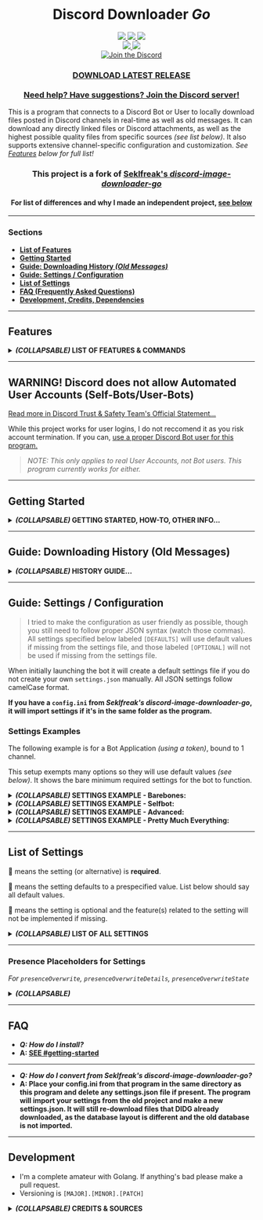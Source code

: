 <h1 align="center">
    Discord Downloader <i>Go</i>
</h1>
<p align="center">
    <a href="https://travis-ci.com/get-got/discord-downloader-go" alt="Travis Build">
        <img src="https://travis-ci.com/get-got/discord-downloader-go.svg?branch=master" />
    </a>
    <a href="https://hub.docker.com/r/getgot/discord-downloader-go" alt="Docker Build">
        <img src="https://img.shields.io/docker/cloud/build/getgot/discord-downloader-go" />
    </a>
    <a href="https://goreportcard.com/report/github.com/get-got/discord-downloader-go" alt="Go Report Card">
        <img src="https://goreportcard.com/badge/github.com/get-got/discord-downloader-go" />
    </a>
    <br>
    <a href="https://github.com/get-got/discord-downloader-go/releases" alt="All Releases">
        <img src="https://img.shields.io/github/downloads/get-got/discord-downloader-go/total?label=all-releases&logo=GitHub" />
    </a>
    <a href="https://github.com/get-got/discord-downloader-go/releases/latest" alt="Latest Release">
        <img src="https://img.shields.io/github/downloads/get-got/discord-downloader-go/latest/total?label=latest-release&logo=GitHub" />
    </a>
    <br>
    <a href="https://discord.gg/6Z6FJZVaDV">
        <img src="https://img.shields.io/discord/780985109608005703?logo=discord"alt="Join the Discord">
    </a>
</p>
<h3 align="center">
    <a href="https://github.com/get-got/discord-downloader-go/releases/latest">
        <b>DOWNLOAD LATEST RELEASE</b>
    </a>
    <br/><br/>
    <a href="https://discord.com/invite/6Z6FJZVaDV">
        <b>Need help? Have suggestions? Join the Discord server!</b>
    </a>
</h3>

This is a program that connects to a Discord Bot or User to locally download files posted in Discord channels in real-time as well as old messages. It can download any directly linked files or Discord attachments, as well as the highest possible quality files from specific sources _(see list below)_. It also supports extensive channel-specific configuration and customization. _See [Features](#Features) below for full list!_

<h3 align="center">
    <b>This project is a fork of <a href="https://github.com/Seklfreak/discord-image-downloader-go">Seklfreak's <i>discord-image-downloader-go</i></a></b>
</h3>
<h4 align="center">
    For list of differences and why I made an independent project, <a href="#differences-from-seklfreaks-discord-image-downloader-go--why-i-made-this"><b>see below</b></a>
</h4>

---

### Sections
* [**List of Features**](#features)
* [**Getting Started**](#getting-started)
* [**Guide: Downloading History _(Old Messages)_**](#guide-downloading-history-old-messages)
* [**Guide: Settings / Configuration**](#guide-settings--configuration)
* [**List of Settings**](#list-of-settings)
* [**FAQ (Frequently Asked Questions)**](#faq)
* [**Development, Credits, Dependencies**](#development)

---

## Features

<details>
<summary><b><i>(COLLAPSABLE)</i> LIST OF FEATURES & COMMANDS</b></summary>

### Supported Download Sources
* Discord File Attachments
* Direct Links to Files
* Twitter _(requires API key, see config section)_
* Instagram
* Reddit
* Imgur _(Single Posts & Albums)_
* Flickr _(requires API key, see config section)_
* Google Drive _(requires API Credentials, see config section)_
* Mastodon
* Tistory
* Streamable
* Gfycat
  
### Commands
Commands are used as `ddg <command> <?arguments?>` _(unless you've changed the prefix)_
Command     | Arguments? | Description
---         | ---   | ---
`help`, `commands`  | No    | Lists all commands.
`ping`, `test`      | No    | Pings the bot.
`info`      | No    | Displays relevant Discord info.
`status`    | No    | Shows the status of the bot.
`stats`     | No    | Shows channel stats.
`history`   | [**SEE HISTORY SECTION**](#guide-downloading-history-old-messages) | **(BOT AND SERVER ADMINS ONLY)** Processes history for old messages in channel.
`exit`, `kill`, `reload`    | No    | **(BOT ADMINS ONLY)** Exits the bot _(or restarts if using a keep-alive process manager)_.
`emojis`    | Optionally specify server IDs to download emojis from; separate by commas | **(BOT ADMINS ONLY)** Saves all emojis for channel.

</details>

---

## **WARNING!** Discord does not allow Automated User Accounts (Self-Bots/User-Bots)
[Read more in Discord Trust & Safety Team's Official Statement...](https://support.discordapp.com/hc/en-us/articles/115002192352-Automated-user-accounts-self-bots-)

While this project works for user logins, I do not reccomend it as you risk account termination. If you can, [use a proper Discord Bot user for this program.](https://discord.com/developers/applications)

> _NOTE: This only applies to real User Accounts, not Bot users. This program currently works for either._

---

## Getting Started
<details>
<summary><b><i>(COLLAPSABLE)</i> GETTING STARTED, HOW-TO, OTHER INFO...</b></summary>

_Confused? Try looking at [the step-by-step list.](#getting-started-step-by-step)_

Depending on your purpose for this program, there are various ways you can run it.
- [Run the executable file for your platform. _(Process managers like **pm2** work well for this)_](https://github.com/get-got/discord-downloader-go/releases/latest)
- [Run automated image builds in Docker.](https://hub.docker.com/r/getgot/discord-downloader-go) _(Google it)._
  - Mount your settings.json to ``/root/settings.json``
  - Mount a folder named "database" to ``/root/database``
  - Mount your save folders or the parent of your save folders within ``/root/``
    - _i.e. ``X:\My Folder`` to ``/root/My Folder``_
- Install Golang and compile/run the source code yourself. _(Google it)_

You can either create a `settings.json` following the examples & variables listed below, or have the program create a default file (if it is missing when you run the program, it will make one, and ask you if you want to enter in basic info for the new file).
- [Ensure you follow proper JSON syntax to avoid any unexpected errors.](https://www.w3schools.com/js/js_json_syntax.asp)
- [Having issues? Try this JSON Validator to ensure it's correctly formatted.](https://jsonformatter.curiousconcept.com/)

### Getting Started Step-by-Step
1. Download & put executable within it's own folder.
2. Configure Main Settings (or run once to have settings generated). [_(SEE BELOW)_](#list-of-settings)
3. Enter your login credentials in the `"credentials"` section. [_(SEE BELOW)_](#list-of-settings)
4. Put your Discord User ID as in the `"admins"` list of the settings. [_(SEE BELOW)_](#list-of-settings)
5. Put a Discord Channel ID for a private channel you have access to into the `"adminChannels"`. [_(SEE BELOW)_](#list-of-settings)
6. Put your desired Discord Channel IDs into the `"channels"` section. [_(SEE BELOW)_](#list-of-settings)
- I know it can be confusing if you don't have experience with programming or JSON in general, but this was the ideal setup for extensive configuration like this. Just be careful with comma & quote placement and you should be fine. [See examples below for help.](#settings-examples)

### Bot Login Credentials...
* If using a **Bot Application,** enter the token into the `"token"` setting. Remove the lines for `"username"` and `"password"` or leave blank (`""`). **To create a Bot User,** go to [discord.com/developers/applications](https://discord.com/developers/applications) and create a `New Application`. Once created, go to `Bot` and create. The token can be found on the `Bot` page. To invite to your server(s), go to `OAuth2` and check `"bot"`, copy the url, paste into browser and follow prompts for adding to server(s).
* If using a **User Account (Self-Bot),** fill out the `"username"` and `"password"` settings. Remove the line for `"token"` or leave blank (`""`).
* If using a **User Account (Self-Bot) with 2FA (Two-Factor Authentication),** enter the token into the `"token"` setting. Remove the lines for `"username"` and `"password"` or leave blank (`""`). Token can be found from `Developer Tools` in browser under `localStorage.token` or in the Discord client `Ctrl+Shift+I (Windows)`/`Cmd+Option+I (Mac)` under `Application → Local Storage → https://discordapp.com → "token"`. **You must also set `userBot` within the `credentials` section of the settings.json to `true`.**

### Bot Permissions in Discord...
* In order to perform basic downloading functions, the bot will need `Read Message` permissions in the server(s) of your designated channel(s).
* In order to respond to commands, the bot will need `Send Message` permissions in the server(s) of your designated channel(s). If executing commands via an Admin Channel, the bot will only need `Send Message` permissions for that channel, and that permission will not be required for the source channel.
* In order to process history commands, the bot will need `Read Message History` permissions in the server(s) of your designated channel(s).

### How to Find Discord IDs...
* ***Use the info command!***
* **Discord Developer Mode:** Enable `Developer Mode` in Discord settings under `Appearance`.
* **Finding Channel ID:** _Enable Discord Developer Mode (see above),_ right click on the channel and `Copy ID`.
* **Finding User ID:** _Enable Discord Developer Mode (see above),_ right click on the user and `Copy ID`.
* **Finding Emoji ID:** _Enable Discord Developer Mode (see above),_ right click on the emoji and `Copy ID`.
* **Finding DM/PM ID:** Inspect Element on the DM icon for the desired user. Look for `href="/channels/@me/CHANNEL_ID_HERE"`. Using this ID in place of a normal channel ID should work perfectly fine.

---

### Differences from [Seklfreak's _discord-image-downloader-go_](https://github.com/Seklfreak/discord-image-downloader-go) & Why I made this
* _Better command formatting & support_
* Configuration is JSON-based rather than ini to allow more elaborate settings and better organization. With this came many features such as channel-specific settings.
* Channel-specific control of downloaded filetypes / content types (considers things like .mov as videos as well, rather than ignore them), Optional dividing of content types into separate folders.
* **Download Support for Reddit & Mastodon.**
* (Optional) Reactions upon download success.
* (Optional) Discord messages upon encountered errors.
* Extensive bot status/presence customization.
* Consistent Log Formatting, Color-Coded Logging
* Somewhat different organization than original project; initially created from scratch then components ported over.
* _Various fixes, improvements, and dependency updates that I also contributed to Seklfreak's original project._

> I've been a user of Seklfreak's project since ~2018 and it's been great for my uses, but there were certain aspects I wanted to expand upon, one of those being customization of channel configuration, and other features like message reactions upon success, differently formatted statuses, etc. If some aspects are rudimentary or messy, please make a pull request, as this is my first project using Go and I've learned everything from observation & Stack Overflow.

</details>

---

## Guide: Downloading History (Old Messages)
<details>
<summary><b><i>(COLLAPSABLE)</i> HISTORY GUIDE...</b></summary>

> This guide is to show you how to make the bot go through all old messages in a channel and catalog them as though they were being sent right now, in order to download them all.

### Command Arguments
If no channel IDs are specified, it will try and use the channel ID for the channel you're using the command in.

Argument / Flag         | Details
---                     | ---
**channel ID(s)**       | One or more channel IDs, separated by commas if multiple.
`all`                   | Use all available registered channels.
`cancel` or `stop`      | Stop downloading history for specified channel(s).
`--since=YYYY-MM-DD`    | Will process messages sent after this date.
`--since=message_id`    | Will process messages sent after this message.
`--before=YYYY-MM-DD`   | Will process messages sent before this date.
`--before=message_id`   | Will process messages sent before this message.

***Order of arguments does not matter.***

#### Examples
* `ddg history`
* `ddg history cancel`
* `ddg history all`
* `ddg history stop all`
* `ddg history 000111000111000`
* `ddg history 000111000111000, 000222000222000`
* `ddg history 000111000111000,000222000222000,000333000333000`
* `ddg history 000111000111000, 000333000333000 cancel`
* `ddg history 000111000111000 --before=000555000555000`
* `ddg history 000111000111000 --since=2020-01-02`
* `ddg history 000111000111000 --since=2020-10-12 --before=2021-05-06`
* `ddg history 000111000111000 --since=000555000555000 --before=2021-05-06`

</details>

---

## Guide: Settings / Configuration
> I tried to make the configuration as user friendly as possible, though you still need to follow proper JSON syntax (watch those commas). All settings specified below labeled `[DEFAULTS]` will use default values if missing from the settings file, and those labeled `[OPTIONAL]` will not be used if missing from the settings file.

When initially launching the bot it will create a default settings file if you do not create your own `settings.json` manually. All JSON settings follow camelCase format.

**If you have a ``config.ini`` from _Seklfreak's discord-image-downloader-go_, it will import settings if it's in the same folder as the program.**

### Settings Examples
The following example is for a Bot Application _(using a token)_, bound to 1 channel.

This setup exempts many options so they will use default values _(see below)_. It shows the bare minimum required settings for the bot to function.

<details>
<summary><b><i>(COLLAPSABLE)</i> SETTINGS EXAMPLE - Barebones:</b></summary>

```javascript
{
    "credentials": {
        "token": "YOUR_TOKEN"
    },
    "channels": [
        {
            "channel": "DISCORD_CHANNEL_ID_TO_DOWNLOAD_FROM",
            "destination": "FOLDER_LOCATION_TO_DOWNLOAD_TO"
        }
    ]
}
```

</details>

<details>
<summary><b><i>(COLLAPSABLE)</i> SETTINGS EXAMPLE - Selfbot:</b></summary>

```javascript
{
    "credentials": {
        "email": "REPLACE_WITH_YOUR_EMAIL",
        "password": "REPLACE_WITH_YOUR_PASSWORD"
    },
    "scanOwnMessages": true,
    "presenceEnabled": false,
    "channels": [
        {
            "channel": "DISCORD_CHANNEL_ID_TO_DOWNLOAD_FROM",
            "destination": "FOLDER_LOCATION_TO_DOWNLOAD_TO",
            "allowCommands": false,
            "errorMessages": false,
            "reactWhenDownloaded": false
        }
    ]
}
```

</details>

<details>
<summary><b><i>(COLLAPSABLE)</i> SETTINGS EXAMPLE - Advanced:</b></summary>

```javascript
{
    "credentials": {
        "token": "YOUR_TOKEN",
        "twitterAccessToken": "aaa",
        "twitterAccessTokenSecret": "bbb",
        "twitterConsumerKey": "ccc",
        "twitterConsumerSecret": "ddd"
    },
    "admins": [ "YOUR_DISCORD_USER_ID", "YOUR_FRIENDS_DISCORD_USER_ID" ],
    "adminChannels": [
        {
            "channel": "CHANNEL_ID_FOR_ADMIN_CONTROL"
        }
    ],
    "debugOutput": true,
    "commandPrefix": "downloader_",
    "allowSkipping": true,
    "allowGlobalCommands": true,
    "asyncHistory": false,
    "downloadRetryMax": 5,
    "downloadTimeout": 120,
    "githubUpdateChecking": true,
    "discordLogLevel": 2,
    "filterDuplicateImages": true,
    "filterDuplicateImagesThreshold": 75,
    "presenceEnabled": true,
    "presenceStatus": "dnd",
    "presenceType": 3,
    "presenceOverwrite": "{{count}} files",
    "filenameDateFormat": "2006.01.02-15.04.05 ",
    "embedColor": "#EE22CC",
    "inflateCount": 12345,
    "channels": [
        {
            "channel": "THIS_CHANNEL_ONLY_DOWNLOADS_MEDIA",
            "destination": "media",
            "overwriteAllowSkipping": false,
            "saveImages": true,
            "saveVideos": true,
            "saveAudioFiles": true,
            "saveTextFiles": false,
            "saveOtherFiles": false
        },
        {
            "channel": "THIS_CHANNEL_IS_STEALTHY",
            "destination": "stealthy",
            "allowCommands": false,
            "errorMessages": false,
            "updatePresence": false,
            "reactWhenDownloaded": false
        },
        {
            "channels": [ "CHANNEL_1", "CHANNEL_2", "CHANNEL_3", "CHANNEL_4", "CHANNEL_5" ],
            "destination": "stuff",
            "allowCommands": false,
            "errorMessages": false,
            "updatePresence": false,
            "reactWhenDownloaded": false
        }
    ]
}
```

</details>

<details>
<summary><b><i>(COLLAPSABLE)</i> SETTINGS EXAMPLE - Pretty Much Everything:</b></summary>

```javascript
{
    "_constants": {
        "DOWNLOAD_FOLDER":              "X:/Discord Downloads",
        "MY_TOKEN":                     "aaabbbccc111222333",
        "TWITTER_ACCESS_TOKEN_SECRET":  "aaabbbccc111222333",
        "TWITTER_ACCESS_TOKEN":         "aaabbbccc111222333",
        "TWITTER_CONSUMER_KEY":         "aaabbbccc111222333",
        "TWITTER_CONSUMER_SECRET":      "aaabbbccc111222333",
        "FLICKR_API_KEY":               "aaabbbccc111222333",
        "GOOGLE_DRIVE_CREDS":           "googleDriveCreds.json",

        "MY_USER_ID":       "000111222333444555",
        "BOBS_USER_ID":     "000111222333444555",

        "SERVER_MAIN":               "000111222333444555",
        "CHANNEL_MAIN_GENERAL":      "000111222333444555",
        "CHANNEL_MAIN_MEMES":        "000111222333444555",
        "CHANNEL_MAIN_SPAM":         "000111222333444555",
        "CHANNEL_MAIN_PHOTOS":       "000111222333444555",
        "CHANNEL_MAIN_ARCHIVE":      "000111222333444555",
        "CHANNEL_MAIN_BOT_ADMIN":    "000111222333444555",

        "SERVER_BOBS":              "000111222333444555",
        "CHANNEL_BOBS_GENERAL":     "000111222333444555",
        "CHANNEL_BOBS_MEMES":       "000111222333444555",
        "CHANNEL_BOBS_SPAM":        "000111222333444555",
        "CHANNEL_BOBS_BOT_ADMIN":   "000111222333444555",

        "SERVER_GAMERZ":                "000111222333444555",
        "CHANNEL_GAMERZ_GENERAL":       "000111222333444555",
        "CHANNEL_GAMERZ_MEMES":         "000111222333444555",
        "CHANNEL_GAMERZ_VIDEOS":        "000111222333444555",
        "CHANNEL_GAMERZ_SPAM":          "000111222333444555",
        "CHANNEL_GAMERZ_SCREENSHOTS":   "000111222333444555"
    },
    "credentials": {
        "token": "MY_TOKEN",
        "userBot": true,
        "twitterAccessToken": "TWITTER_ACCESS_TOKEN",
        "twitterAccessTokenSecret": "TWITTER_ACCESS_TOKEN_SECRET",
        "twitterConsumerKey": "TWITTER_CONSUMER_KEY",
        "twitterConsumerSecret": "TWITTER_CONSUMER_SECRET",
        "flickrApiKey": "FLICKR_API_KEY",
        "googleDriveCredentialsJSON": "GOOGLE_DRIVE_CREDS"
    },
    "admins": [ "MY_USER_ID", "BOBS_USER_ID" ],
    "adminChannels": [
        {
            "channel": "CHANNEL_MAIN_BOT_ADMIN"
        },
        {
            "channel": "CHANNEL_BOBS_BOT_ADMIN"
        }
    ],
    "debugOutput": true,
    "commandPrefix": "d_",
    "allowSkipping": true,
    "scanOwnMessages": true,
    "checkPermissions": false,
    "allowGlobalCommands": false,
    "autorunHistory": true,
    "asyncHistory": false,
    "downloadRetryMax": 5,
    "downloadTimeout": 120,
    "discordLogLevel": 3,
    "githubUpdateChecking": false,
    "filterDuplicateImages": true,
    "filterDuplicateImagesThreshold": 50,
    "presenceEnabled": true,
    "presenceStatus": "idle",
    "presenceType": 3,
    "presenceOverwrite": "{{count}} things",
    "presenceOverwriteDetails": "these are my details",
    "presenceOverwriteState": "this is my state",
    "filenameDateFormat": "2006.01.02_15.04.05_",
    "embedColor": "#FF0000",
    "inflateCount": 69,
    "numberFormatEuropean": true,
    "all": {
        "destination": "DOWNLOAD_FOLDER/Unregistered",
        "allowCommands": false,
        "errorMessages": false,
        "scanEdits": true,
        "ignoreBots": false,
        "overwriteAutorunHistory": false,
        "updatePresence": false,
        "reactWhenDownloaded": false,
        "typeWhileProcessing": false,
        "divideFoldersByServer": true,
        "divideFoldersByChannel": true,
        "divideFoldersByUser": false,
        "divideFoldersByType": false,
        "saveImages": true,
        "saveVideos": true,
        "saveAudioFiles": true,
        "saveTextFiles": false,
        "saveOtherFiles": true,
        "savePossibleDuplicates": true,
        "extensionBlacklist": [
            ".htm",
            ".html",
            ".php",
            ".bat",
            ".sh",
            ".jar",
            ".exe"
        ],
        "saveAllLinksToFile": "DOWNLOAD_FOLDER/Unregistered/Log.txt"
    },
    "allBlacklistChannels": [ "CHANNEL_I_DONT_LIKE", "OTHER_CHANNEL_I_DONT_LIKE" ],
    "allBlacklistServers": [ "SERVER_MAIN", "SERVER_BOBS" ],
    "servers": [
        {
            "server": "SERVER_MAIN",
            "destination": "DOWNLOAD_FOLDER/- My Server",
            "divideFoldersByChannel": true
        },
        {
            "servers": [ "SERVER_BOBS", "SERVER_GAMERZ" ],
            "destination": "DOWNLOAD_FOLDER/- Friends Servers",
            "divideFoldersByServer": true,
            "divideFoldersByChannel": true
        }
    ],
    "channels": [
        {
            "channel": "CHANNEL_MAIN_SPAM",
            "destination": "DOWNLOAD_FOLDER/Spam",
            "overwriteAllowSkipping": false,
            "saveImages": true,
            "saveVideos": true,
            "saveAudioFiles": true,
            "saveTextFiles": false,
            "saveOtherFiles": false
        },
        {
            "channel": "CHANNEL_BOBS_SPAM",
            "destination": "DOWNLOAD_FOLDER/Spam - Bob",
            "overwriteAllowSkipping": false,
            "saveImages": true,
            "saveVideos": true,
            "saveAudioFiles": true,
            "saveTextFiles": false,
            "saveOtherFiles": false
        },
        {
            "channels": [ "CHANNEL_MAIN_MEMES", "CHANNEL_BOBS_MEMES", "CHANNEL_GAMERZ_MEMES" ],
            "destination": "DOWNLOAD_FOLDER/Our Memes",
            "allowCommands": true,
            "errorMessages": true,
            "updatePresence": true,
            "reactWhenDownloaded": true,
            "saveImages": true,
            "saveVideos": true,
            "saveAudioFiles": false,
            "saveTextFiles": false,
            "saveOtherFiles": true
        }
    ]
}
```

</details>

---

## List of Settings
:small_red_triangle: means the setting (or alternative) is **required**.

:small_blue_diamond: means the setting defaults to a prespecified value. List below should say all default values.

:small_orange_diamond: means the setting is optional and the feature(s) related to the setting will not be implemented if missing.

<details>
<summary><b><i>(COLLAPSABLE)</i> LIST OF ALL SETTINGS</b></summary>

* :small_orange_diamond: **"_constants"**
    * — _settings.\_constants : list of name:value strings_
    * Use constants to replace values throughout the rest of the settings.
        * ***Note:*** _If a constants name is used within another longer constants name, make sure the longer one is higher in order than the shorter one, otherwise the longer one will not be used properly. (i.e. if you have MY\_CONSTANT and MY\_CONSTANT\_TWO, put MY\_CONSTANT\_TWO above MY\_CONSTANT)_
    * **Basic Example:**
    ```json
    {
        "_constants": {
            "MY_TOKEN": "my token here",
            "ADMIN_CHANNEL": "123456789"
        },
        "credentials": {
            "token": "MY_TOKEN"
        },
        "adminChannels": {
            "channel": "ADMIN_CHANNEL"
        }
    }
    ```
---
* :small_red_triangle: **"credentials"**
    * — _settings.credentials : setting:value list_
    * :small_red_triangle: **"token"**
        * — _settings.credentials.token : string_
        * _REQUIRED FOR BOT APPLICATION LOGIN OR USER LOGIN WITH 2FA, don't include if using User Login without 2FA._
    * :small_red_triangle: **"email"**
        * — _settings.credentials.email : string_
        * _REQUIRED FOR USER LOGIN WITHOUT 2FA, don't include if using Bot Application Login._
    * :small_red_triangle: **"password"**
        * — _settings.credentials.password : string_
        * _REQUIRED FOR USER LOGIN WITHOUT 2FA, don't include if using Bot Application Login._
    * :small_blue_diamond: **"userBot"**
        * — _settings.credentials.userBot : boolean_
        * _Default:_ `false`
        * _SET TO `true` FOR A USER LOGIN WITH 2FA, keep as `false` if using a Bot Application._
    ---
    * :small_orange_diamond: "twitterAccessToken"
        * — _settings.credentials.twitterAccessToken : string_
        * _Won't use Twitter API for fetching media from tweets if credentials are missing._
    * :small_orange_diamond: "twitterAccessTokenSecret"
        * — _settings.credentials.twitterAccessTokenSecret : string_
        * _Won't use Twitter API for fetching media from tweets if credentials are missing._
    * :small_orange_diamond: "twitterConsumerKey"
        * — _settings.credentials.twitterConsumerKey : string_
        * _Won't use Twitter API for fetching media from tweets if credentials are missing._
    * :small_orange_diamond: "twitterConsumerSecret"
        * — _settings.credentials.twitterConsumerSecret : string_
        * _Won't use Twitter API for fetching media from tweets if credentials are missing._
    * :small_orange_diamond: "flickrApiKey"
        * — _settings.credentials.flickrApiKey : string_
        * _Won't use Flickr API for fetching media from posts/albums if credentials are missing._
    * :small_orange_diamond: "googleDriveCredentialsJSON"
        * — _settings.credentials.googleDriveCredentialsJSON : string_
        * _Path for Google Drive API credentials JSON file._
        * _Won't use Google Drive API for fetching files if credentials are missing._
---
* :small_orange_diamond: "admins"
    * — _settings.admins : list of strings_
    * List of User ID strings for users allowed to use admin commands
* :small_orange_diamond: "adminChannels"
    * — _settings.adminChannels : list of setting:value groups_
    * :small_red_triangle: **"channel"**
        * — _settings.adminChannel.channel : string_
        * _Channel ID for admin commands & logging._
    * :small_blue_diamond: "logStatus"
        * — _settings.adminChannel.logStatus : boolean_
        * _Default:_ `true`
        * _Send status messages to admin channel(s) upon launch._
    * :small_blue_diamond: "logErrors"
        * — _settings.adminChannel.logErrors : boolean_
        * _Default:_ `true`
        * _Send error messages to admin channel(s) when encountering errors._
    * :small_blue_diamond: "unlockCommands"
        * — _settings.adminChannel.unlockCommands : boolean_
        * _Default:_ `false`
        * _Unrestrict admin commands so anyone can use within this admin channel._
---
* :small_blue_diamond: "debugOutput"
    * — _settings.debugOutput : boolean_
    * _Default:_ `false`
    * Output debugging information.
* :small_blue_diamond: "commandPrefix"
    * — _settings.commandPrefix : string_
    * _Default:_ `"ddg "`
* :small_blue_diamond: "allowSkipping"
    * — _settings.allowSkipping : boolean_
    * _Default:_ `true`
    * Allow scanning for keywords to skip content downloading.
    * `"skip", "ignore", "don't save", "no save"`
* :small_blue_diamond: "scanOwnMessages"
    * — _settings.scanOwnMessages : boolean_
    * _Default:_ `false`
    * Scans the bots own messages for content to download, only useful if using as a selfbot.
* :small_blue_diamond: "checkPermissions"
    * — _settings.checkPermissions : boolean_
    * _Default:_ `true`
    * Checks Discord permissions before attempting requests/actions.
* :small_blue_diamond: "allowGlobalCommands"
    * — _settings.allowGlobalCommands : boolean_
    * _Default:_ `true`
    * Allow certain commands to be used even if not registered in `channels` or `adminChannels`.
* :small_orange_diamond: "autorunHistory"
    * — _settings.autorunHistory : boolean_
    * Autorun history for all registered channels in background upon launch.
    * _This can take anywhere between 2 minutes and 2 hours. It depends on how many channels your bot monitors and how many messages it has to go through. It can help to disable it by-channel for channels that don't require it (see `overwriteAutorunHistory` in channel options)._
* :small_orange_diamond: "asyncHistory"
    * — _settings.asyncHistory : boolean_
    * Runs history commands simultaneously rather than one after the other.
      * **WARNING!!! May result in Discord API Rate Limiting with many channels**, difficulty troubleshooting, exploding CPUs, melted RAM.
* :small_blue_diamond: "downloadRetryMax"
    * — _settings.downloadRetryMax : number_
    * _Default:_ `3`
* :small_blue_diamond: "downloadTimeout"
    * — _settings.downloadTimeout : number_
    * _Default:_ `60`
* :small_blue_diamond: "githubUpdateChecking"
    * — _settings.githubUpdateChecking : boolean_
    * _Default:_ `true`
    * Check for updates from this repo.
* :small_blue_diamond: "discordLogLevel"
    * — _settings.discordLogLevel : number_
    * _Default:_ `0`
    * 0 = LogError
    * 1 = LogWarning
    * 2 = LogInformational
    * 3 = LogDebug _(everything)_
* :small_blue_diamond: "filterDuplicateImages"
    * — _settings.filterDuplicateImages : boolean_
    * _Default:_ `false`
    * **Experimental** feature to filter out images that are too similar to other cached images.
    * _Caching of image data is stored via a database file; it will not read all pre-existing images._
* :small_blue_diamond: "filterDuplicateImagesThreshold"
    * — _settings.filterDuplicateImagesThreshold : number with decimals_
    * _Default:_ `0`
    * Threshold for what the bot considers too similar of an image comparison score. Lower = more similar (lowest is around -109.7), Higher = less similar (does not really have a maximum, would require your own testing).
---
* :small_blue_diamond: "presenceEnabled"
    * — _settings.presenceEnabled : boolean_
    * _Default:_ `true`
* :small_blue_diamond: "presenceStatus"
    * — _settings.presenceStatus : string_
    * _Default:_ `"idle"`
    * Presence status type.
    * `"online"`, `"idle"`, `"dnd"`, `"invisible"`, `"offline"`
* :small_blue_diamond: "presenceType"
    * — _settings.presenceType : number_
    * _Default:_ `0`
    * Presence label type. _("Playing \<activity\>", "Listening to \<activity\>", etc)_
    * `Game = 0, Streaming = 1, Listening = 2, Watching = 3, Custom = 4`
        * If Bot User, Streaming & Custom won't work properly.
* :small_orange_diamond: "presenceOverwrite"
    * — _settings.presenceOverwrite : string_
    * _Unused by Default_
    * Replace counter status with custom string.
    * [see Presence Placeholders for customization...](#presence-placeholders-for-settings)
* :small_orange_diamond: "presenceOverwriteDetails"
    * — _settings.presenceOverwriteDetails : string_
    * _Unused by Default_
    * Replace counter status details with custom string (only works for User, not Bot).
    * [see Presence Placeholders for customization...](#presence-placeholders-for-settings)
* :small_orange_diamond: "presenceOverwriteState"
    * — _settings.presenceOverwriteState : string_
    * _Unused by Default_
    * Replace counter status state with custom string (only works for User, not Bot).
    * [see Presence Placeholders for customization...](#presence-placeholders-for-settings)
---
* :small_blue_diamond: "filenameDateFormat"
    * — _settings.filenameDateFormat : string_
    * _Default:_ `"2006-01-02_15-04-05 "`
    * [see this Stack Overflow post regarding Golang date formatting.](https://stackoverflow.com/questions/20234104/how-to-format-current-time-using-a-yyyymmddhhmmss-format)
* :small_orange_diamond: "embedColor"
    * — _settings.embedColor : string_
    * _Unused by Default_
    * Supports `random`/`rand`, `role`/`user`, or RGB in hex or int format (ex: #FF0000 or 16711680).
* :small_orange_diamond: "inflateCount"
    * — _settings.inflateCount : number_
    * _Unused by Default_
    * Inflates the count of total files downloaded by the bot. I only added this for my own personal use to represent an accurate total amount of files downloaded by previous bots I used.
* :small_blue_diamond: "numberFormatEuropean"
    * — _settings.numberFormatEuropean : boolean_
    * _Default:_ false
    * Formats numbers as `123.456,78`/`123.46k` rather than `123,456.78`/`123,46k`.
---
* :small_orange_diamond: **"all"**
    * — _settings.all : list of setting:value options_
    * **Follow `channels` below for variables, except channel & server ID(s) are not used.**
    * If a pre-existing config for the channel or server is not found, it will download from **any and every channel** it has access to using your specified settings.
* :small_orange_diamond: "allBlacklistServers"
    * — _settings.allBlacklistServers : list of strings_
    * _Unused by Default_
    * Blacklists servers (by ID) from `all`.
* :small_orange_diamond: "allBlacklistChannels"
    * — _settings.allBlacklistChannels : list of strings_
    * _Unused by Default_
    * Blacklists channels (by ID) from `all`.
---
* :small_red_triangle: **"servers"** _`[USE THIS OR "channels"]`_
    * — _settings.servers : list of setting:value groups_
    * :small_red_triangle: **"server"** _`[USE THIS OR "servers"]`_
        * — _settings.servers[].server : string_
        * Server ID to monitor.
    * :small_red_triangle: **"servers"** _`[USE THIS OR "server"]`_
        * — _settings.servers[].servers : list of strings_
        * Server IDs to monitor, for if you want the same configuration for multiple servers.
    * **ALL OTHER VARIABLES ARE SAME AS "channels" BELOW**
* :small_red_triangle: **"channels"** _`[USE THIS OR "servers"]`_
    * — _settings.channels : list of setting:value groups_
    * :small_red_triangle: **"channel"** _`[USE THIS OR "channels"]`_
        * — _settings.channels[].channel : string_
        * Channel ID to monitor.
    * :small_red_triangle: **"channels"** _`[USE THIS OR "channel"]`_
        * — _settings.channels[].channels : list of strings_
        * Channel IDs to monitor, for if you want the same configuration for multiple channels.
    ---
    * :small_red_triangle: **"destination"**
        * — _settings.channels[].destination : string_
        * Folder path for saving files, can be full path or local subfolder.
    * :small_blue_diamond: "enabled"
        * — _settings.channels[].enabled : boolean_
        * _Default:_ `true`
        * Toggles bot functionality for channel.
    * :small_blue_diamond: "allowCommands"
        * — _settings.channels[].allowCommands : boolean_
        * _Default:_ `true`
        * Allow use of commands like ping, help, etc.
    * :small_blue_diamond: "errorMessages"
        * — _settings.channels[].errorMessages : boolean_
        * _Default:_ `true`
        * Send response messages when downloads fail or other download-related errors are encountered.
    * :small_blue_diamond: "scanEdits"
        * — _settings.channels[].scanEdits : boolean_
        * _Default:_ `true`
        * Check edits for un-downloaded media.
    * :small_blue_diamond: "ignoreBots"
        * — _settings.channels[].ignoreBots : boolean_
        * _Default:_ `false`
        * Ignores messages from Bot users.
    * :small_orange_diamond: overwriteAutorunHistory
        * — _settings.channels[].overwriteAutorunHistory : boolean_
        * Overwrite global setting for autorunning history for all registered channels in background upon launch.
    * :small_blue_diamond: "updatePresence"
        * — _settings.channels[].updatePresence : boolean_
        * _Default:_ `true`
        * Update Discord Presence when download succeeds within this channel.
    * :small_blue_diamond: "reactWhenDownloaded"
        * — _settings.channels[].reactWhenDownloaded : boolean_
        * _Default:_ `true`
        * Confirmation reaction that file(s) successfully downloaded.
    * :small_orange_diamond: "reactWhenDownloadedEmoji"
        * — _settings.channels[].reactWhenDownloadedEmoji : string_
        * _Unused by Default_
        * Uses specified emoji rather than random server emojis. Simply pasting a standard emoji will work, for custom Discord emojis use "name:ID" format.
    * :small_blue_diamond: "blacklistReactEmojis"
        * — _settings.channels[].blacklistReactEmojis : list of strings_
        * _Unused by Default_
        * Block specific emojis from being used for reacts. Simply pasting a standard emoji will work, for custom Discord emojis use "name:ID" format.
    * :small_blue_diamond: "typeWhileProcessing"
        * — _settings.channels[].typeWhileProcessing : boolean_
        * _Default:_ `false`
        * Shows _"<name> is typing..."_ while processing things that aren't processed instantly, like history cataloging.
    * :small_orange_diamond: "overwriteFilenameDateFormat"
        * — _settings.channels[].overwriteFilenameDateFormat : string_
        * _Unused by Default_
        * Overwrites the global setting `filenameDateFormat` _(see above)_
        * [see this Stack Overflow post regarding Golang date formatting.](https://stackoverflow.com/questions/20234104/how-to-format-current-time-using-a-yyyymmddhhmmss-format)
    * :small_orange_diamond: "overwriteAllowSkipping"
        * — _settings.channels[].overwriteAllowSkipping : boolean_
        * _Unused by Default_
        * Allow scanning for keywords to skip content downloading.
        * `"skip", "ignore", "don't save", "no save"`
    * :small_orange_diamond: "overwriteEmbedColor"
        * — _settings.channels[].overwriteEmbedColor : string_
        * _Unused by Default_
        * Supports `random`/`rand`, `role`/`user`, or RGB in hex or int format (ex: #FF0000 or 16711680).
    ---
    * :small_blue_diamond: "usersAllWhitelisted"
        * — _settings.channels[].usersAllWhitelisted : boolean_
        * _Default:_ `true`
        * Allow messages from all users to be handled. Set to `false` if you wish to use `userWhitelist` to only permit specific users messages to be handled.
    * :small_orange_diamond: "userWhitelist"
        * — _settings.channels[].userWhitelist : list of strings_
        * Use with `usersAllWhitelisted` as `false` to only permit specific users to have their messages handled by the bot. **Only accepts User ID's in the list.**
    * :small_orange_diamond: "userBlacklist"
        * — _settings.channels[].userBlacklist : list of strings_
        * Use with `usersAllWhitelisted` as the default `true` to block certain users messages from being handled by the bot. **Only accepts User ID's in the list.**
    ---
    * :small_blue_diamond: "divideFoldersByServer"
        * — _settings.channels[].divideFoldersByServer : boolean_
        * _Default:_ `false`
        * Separate files into subfolders by server of origin _(e.g. "My Server", "My Friends Server")_
    * :small_blue_diamond: "divideFoldersByChannel"
        * — _settings.channels[].divideFoldersByChannel : boolean_
        * _Default:_ `false`
        * Separate files into subfolders by channel of origin _(e.g. "my-channel", "my-other-channel")_
    * :small_blue_diamond: "divideFoldersByUser"
        * — _settings.channels[].divideFoldersByUser : boolean_
        * _Default:_ `false`
        * Separate files into subfolders by user who sent _(e.g. "Me#1234", "My Friend#0000")_
    * :small_blue_diamond: "divideFoldersByType"
        * — _settings.channels[].divideFoldersByType : boolean_
        * _Default:_ `true`
        * Separate files into subfolders by type _(e.g. "images", "video", "audio", "text", "other")_
    * :small_blue_diamond: "saveImages"
        * — _settings.channels[].saveImages : boolean_
        * _Default:_ `true`
    * :small_blue_diamond: "saveVideos"
        * — _settings.channels[].saveVideos : boolean_
        * _Default:_ `true`
    * :small_blue_diamond: "saveAudioFiles"
        * — _settings.channels[].saveAudioFiles : boolean_
        * _Default:_ `false`
    * :small_blue_diamond: "saveTextFiles"
        * — _settings.channels[].saveTextFiles : boolean_
        * _Default:_ `false`
    * :small_blue_diamond: "saveOtherFiles"
        * — _settings.channels[].saveOtherFiles : boolean_
        * _Default:_ `false`
    * :small_blue_diamond: "savePossibleDuplicates"
        * — _settings.channels[].savePossibleDuplicates : boolean_
        * _Default:_ `false`
        * Save file even if exact filename already exists or exact URL is already recorded in database.
    * :small_blue_diamond: "extensionBlacklist"
        * — _settings.channels[].extensionBlacklist : list of strings_
        * _Default:_ `[ ".htm", ".html", ".php", ".exe", ".dll", ".bin", ".cmd", ".sh", ".py", ".jar" ]`
        * Ignores files containing specified extensions. Ensure you use proper formatting.
    * :small_orange_diamond: "domainBlacklist"
        * — _settings.channels[].domainBlacklist : list of strings_
        * Ignores files from specified domains. Ensure you use proper formatting.
    ---
    * :small_orange_diamond: "filters"
        * — _settings.channels[].filters : setting:value group_
        * _Filter prioritizes Users before Roles before Phrases._
        * :small_orange_diamond: "blockedPhrases"
            * — _settings.channels[].filters.blockedPhrases : list of strings_
            * List of phrases to make the bot ignore this message.
            * Will ignore any message containing a blocked phrase UNLESS it also has an allowed phrase. Messages will be processed by default.
        * :small_orange_diamond: "allowedPhrases"
            * — _settings.channels[].filters.allowedPhrases : list of strings_
            * List of phrases to allow the bot to process the message.
            * _If used without blockedPhrases,_ no messages will be processed unless they contain an allowed phrase.
        * :small_orange_diamond: "blockedUsers"
            * — _settings.channels[].filters.blockedUsers : list of strings_
            * Will ignore messages from the following users.
        * :small_orange_diamond: "allowedUsers"
            * — _settings.channels[].filters.allowedUsers : list of strings_
            * Will ONLY process messages if they were sent from the following users.
        * :small_orange_diamond: "blockedRoles"
            * — _settings.channels[].filters.blockedRoles : list of strings_
            * Will ignore messages from users with any of the following roles.
        * :small_orange_diamond: "allowedRoles"
            * — _settings.channels[].filters.allowedRoles : list of strings_
            * Will ONLY process messages if they were sent from users with any of the following roles.
    ---
    * :small_orange_diamond: "saveAllLinksToFile"
        * — _settings.channels[].saveAllLinksToFile : string_
        * Saves all sent links to file, does not account for any filetypes or duplicates, it just simply appends every raw link sent in the channel to the specified file.

</details>

---

### Presence Placeholders for Settings
_For `presenceOverwrite`, `presenceOverwriteDetails`, `presenceOverwriteState`_
<details>
<summary><b><i>(COLLAPSABLE)</i></b></summary>

Key | Description
--- | ---
`{{dgVersion}}`             | discord-go version
`{{ddgVersion}}`            | Project version
`{{apiVersion}}`            | Discord API version
`{{countNoCommas}}`         | Raw total count of downloads (without comma formatting)
`{{count}}`                 | Raw total count of downloads
`{{countShort}}`            | Shortened total count of downloads
`{{numServers}}`            | Number of servers bot is in
`{{numBoundServers}}`       | Number of bound servers
`{{numBoundChannels}}`      | Number of bound channels
`{{numAdminChannels}}`      | Number of admin channels
`{{numAdmins}}`             | Number of designated admins
`{{timeSavedShort}}`        | Last save time formatted as `3:04pm`
`{{timeSavedShortTZ}}`      | Last save time formatted as `3:04pm MST`
`{{timeSavedMid}}`          | Last save time formatted as `3:04pm MST 1/2/2006`
`{{timeSavedLong}}`         | Last save time formatted as `3:04:05pm MST - January 2, 2006`
`{{timeSavedShort24}}`      | Last save time formatted as `15:04`
`{{timeSavedShortTZ24}}`    | Last save time formatted as `15:04 MST`
`{{timeSavedMid24}}`        | Last save time formatted as `15:04 MST 2/1/2006`
`{{timeSavedLong24}}`       | Last save time formatted as `15:04:05 MST - 2 January, 2006`
`{{timeNowShort}}`          | Current time formatted as `3:04pm`
`{{timeNowShortTZ}}`        | Current time formatted as `3:04pm MST`
`{{timeNowMid}}`            | Current time formatted as `3:04pm MST 1/2/2006`
`{{timeNowLong}}`           | Current time formatted as `3:04:05pm MST - January 2, 2006`
`{{timeNowShort24}}`        | Current time formatted as `15:04`
`{{timeNowShortTZ24}}`      | Current time formatted as `15:04 MST`
`{{timeNowMid24}}`          | Current time formatted as `15:04 MST 2/1/2006`
`{{timeNowLong24}}`         | Current time formatted as `15:04:05 MST - 2 January, 2006`
`{{uptime}}`                | Shortened duration of bot uptime

</details>

---

## FAQ
* ***Q: How do I install?***
* **A: [SEE #getting-started](#getting-started)** 
---
* ***Q: How do I convert from Seklfreak's discord-image-downloader-go?***
* **A: Place your config.ini from that program in the same directory as this program and delete any settings.json file if present. The program will import your settings from the old project and make a new settings.json. It will still re-download files that DIDG already downloaded, as the database layout is different and the old database is not imported.**

---

## Development
* I'm a complete amateur with Golang. If anything's bad please make a pull request.
* Versioning is `[MAJOR].[MINOR].[PATCH]`

<details>
<summary><b><i>(COLLAPSABLE)</i> CREDITS & SOURCES</b></summary>

### Credits & Dependencies
* [github.com/Seklfreak/discord-image-downloader-go - the original project this originated from](https://github.com/Seklfreak/discord-image-downloader-go)

#### Core Dependencies
* [github.com/bwmarrin/discordgo](https://github.com/bwmarrin/discordgo)
* [github.com/Necroforger/dgrouter](https://github.com/Necroforger/dgrouter)
* [github.com/HouzuoGuo/tiedot/db](https://github.com/HouzuoGuo/tiedot)
* [github.com/fatih/color](https://github.com/fatih/color)

#### Other Dependencies
* [github.com/AvraamMavridis/randomcolor](https://github.com/AvraamMavridis/randomcolor)
* [github.com/ChimeraCoder/anaconda](https://github.com/ChimeraCoder/anaconda)
* [github.com/ChimeraCoder/tokenbucket](https://github.com/ChimeraCoder/tokenbucket)
* [github.com/Jeffail/gabs](https://github.com/Jeffail/gabs)
* [github.com/PuerkitoBio/goquery](https://github.com/PuerkitoBio/goquery)
* [github.com/azr/backoff](https://github.com/azr/backoff)
* [github.com/dustin/go-jsonpointer](https://github.com/dustin/go-jsonpointer)
* [github.com/dustin/gojson](https://github.com/dustin/gojson)
* [github.com/fsnotify/fsnotify](https://github.com/fsnotify/fsnotify)
* [github.com/garyburd/go-oauth](https://github.com/garyburd/go-oauth)
* [github.com/hako/durafmt](https://github.com/hako/durafmt)
* [github.com/hashicorp/go-version](https://github.com/hashicorp/go-version)
* [github.com/kennygrant/sanitize](https://github.com/kennygrant/sanitize)
* [github.com/nfnt/resize](https://github.com/nfnt/resize)
* [github.com/rivo/duplo](https://github.com/rivo/duplo)
* [golang.org/x/net](https://golang.org/x/net)
* [golang.org/x/oauth2](https://golang.org/x/oauth2)
* [google.golang.org/api](https://google.golang.org/api)
* [gopkg.in/ini.v1](https://gopkg.in/ini.v1)
* [mvdan.cc/xurls/v2](https://mvdan.cc/xurls/v2)
  
</details>
